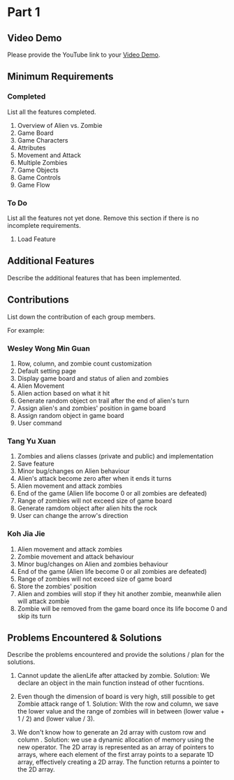 # Part 1

## Video Demo

Please provide the YouTube link to your [Video Demo](https://youtu.be/N-zW7AZEOGs).


## Minimum Requirements

### Completed

List all the features completed.

1. Overview of Alien vs. Zombie
2. Game Board
3. Game Characters
4. Attributes
5. Movement and Attack
6. Multiple Zombies
7. Game Objects
8. Game Controls
9. Game Flow

### To Do

List all the features not yet done. Remove this section if there is no incomplete requirements.

1. Load Feature


## Additional Features

Describe the additional features that has been implemented.

## Contributions

List down the contribution of each group members.

For example:

### Wesley Wong Min Guan

1. Row, column, and zombie count customization
2. Default setting page
3. Display game board and status of alien and zombies
4. Alien Movement
5. Alien action based on what it hit
6. Generate random object on trail after the end of alien's turn
7. Assign alien's and zombies' position in game board
8. Assign random object in game board
9. User command


### Tang Yu Xuan

1. Zombies and aliens classes (private and public) and implementation
2. Save feature
3. Minor bug/changes on Alien behaviour
4. Alien's attack become zero after when it ends it turns
5. Alien movement and attack zombies
6. End of the game (Alien life bocome 0 or all zombies are defeated)
7. Range of zombies will not exceed size of game board
8. Generate ramdom object after alien hits the rock
9. User can change the arrow's direction

### Koh Jia Jie

1. Alien movement and attack zombies
2. Zombie movement and attack behaviour
3. Minor bug/changes on Alien and zombies behaviour
4. End of the game (Alien life become 0 or all zombies are defeated)
5. Range of zombies will not exceed size of game board
6. Store the zombies' position
8. Alien and zombies will stop if they hit another zombie, meanwhile alien will attack zombie
9. Zombie will be removed from the game board once its life bocome 0 and skip its turn

## Problems Encountered & Solutions

Describe the problems encountered and provide the solutions / plan for the solutions.
1. Cannot update the alienLife after attacked by zombie.
  Solution: We declare an object in the main function instead of other fucntions.

2. Even though the dimension of board is very high, still possible to get Zombie attack range of 1. 
  Solution: With the row and column, we save the lower value and the range of zombies will in between (lower value + 1 / 2) and (lower value / 3).

3. We don't know how to generate an 2d array with custom row and column .
Solution: we use a dynamic allocation of memory using the new operator. The 2D array is represented as an array of pointers to arrays, where each element of the first array points to a separate 1D array, effectively creating a 2D array. The function returns a pointer to the 2D array.

